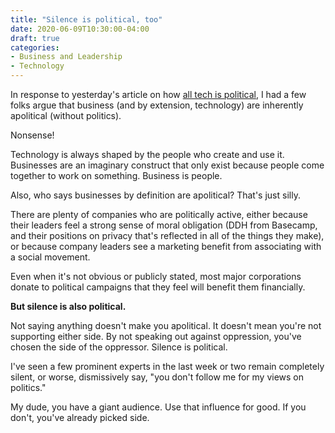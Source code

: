 ```yaml
---
title: "Silence is political, too"
date: 2020-06-09T10:30:00-04:00
draft: true
categories:
- Business and Leadership
- Technology
---
```


In response to yesterday's article on how [all tech is political](/all-tech-is-political/), I had a few folks argue that business (and by extension, technology) are inherently apolitical (without politics).

Nonsense!

Technology is always shaped by the people who create and use it. Businesses are an imaginary construct that only exist because people come together to work on something. Business is people.

Also, who says businesses by definition are apolitical? That's just silly.

There are plenty of companies who are politically active, either because their leaders feel a strong sense of moral obligation (DDH from Basecamp, and their positions on privacy that's reflected in all of the things they make), or because company leaders see a marketing benefit from associating with a social movement.

Even when it's not obvious or publicly stated, most major corporations donate to political campaigns that they feel will benefit them financially.

**But silence is also political.**

Not saying anything doesn't make you apolitical. It doesn't mean you're not supporting either side. By not speaking out against oppression, you've chosen the side of the oppressor. Silence is political.

I've seen a few prominent experts in the last week or two remain completely silent, or worse, dismissively say, "you don't follow me for my views on politics."

My dude, you have a giant audience. Use that influence for good. If you don't, you've already picked side.